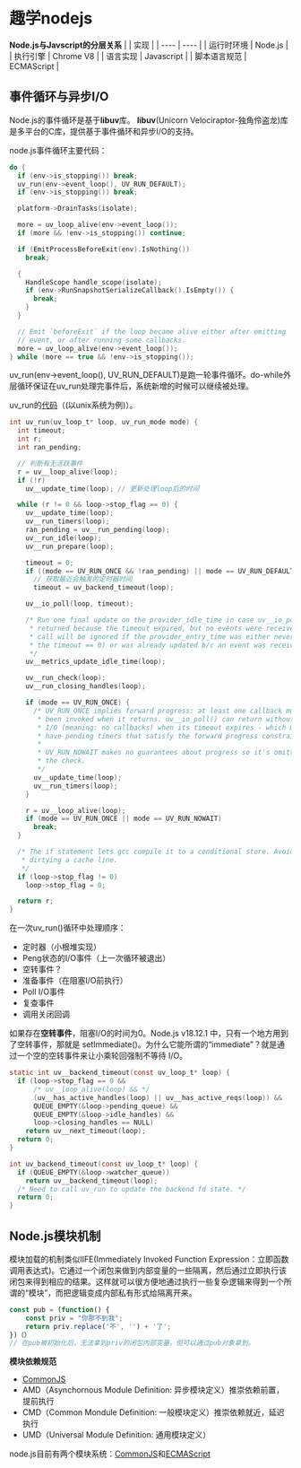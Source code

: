 # 趣学nodejs


**Node.js与Javscript的分层关系**
|  | 实现  |
|  ----  | ----  |
| 运行时环境 | Node.js |
| 执行引擎  | Chrome V8 |
| 语言实现  | Javascript |
| 脚本语言规范  | ECMAScript |

## 事件循环与异步I/O

Node.js的事件循环是基于**libuv**库。
**libuv**(Unicorn Velociraptor-独角伶盗龙)库是多平台的C库，提供基于事件循环和异步I/O的支持。


node.js事件循环主要代码：
```c++
do {
  if (env->is_stopping()) break;
  uv_run(env->event_loop(), UV_RUN_DEFAULT);
  if (env->is_stopping()) break;

  platform->DrainTasks(isolate);

  more = uv_loop_alive(env->event_loop());
  if (more && !env->is_stopping()) continue;

  if (EmitProcessBeforeExit(env).IsNothing())
    break;

  {
    HandleScope handle_scope(isolate);
    if (env->RunSnapshotSerializeCallback().IsEmpty()) {
      break;
    }
  }

  // Emit `beforeExit` if the loop became alive either after emitting
  // event, or after running some callbacks.
  more = uv_loop_alive(env->event_loop());
} while (more == true && !env->is_stopping());

```
uv_run(env->event_loop(), UV_RUN_DEFAULT)是跑一轮事件循环。do-while外层循环保证在uv_run处理完事件后，系统新增的时候可以继续被处理。

uv_run的[代码](https://github.com/nodejs/node/blob/v18.12.1/deps/uv/src/unix/core.c#L369-L426)（(以unix系统为例)）。
```c
int uv_run(uv_loop_t* loop, uv_run_mode mode) {
  int timeout;
  int r;
  int ran_pending;

  // 判断有无活跃事件
  r = uv__loop_alive(loop);
  if (!r)
    uv__update_time(loop); // 更新处理loop后的时间

  while (r != 0 && loop->stop_flag == 0) {
    uv__update_time(loop);
    uv__run_timers(loop);
    ran_pending = uv__run_pending(loop);
    uv__run_idle(loop);
    uv__run_prepare(loop);

    timeout = 0;
    if ((mode == UV_RUN_ONCE && !ran_pending) || mode == UV_RUN_DEFAULT)
      // 获取最近会触发的定时器时间
      timeout = uv_backend_timeout(loop);

    uv__io_poll(loop, timeout);

    /* Run one final update on the provider_idle_time in case uv__io_poll
     * returned because the timeout expired, but no events were received. This
     * call will be ignored if the provider_entry_time was either never set (if
     * the timeout == 0) or was already updated b/c an event was received.
     */
    uv__metrics_update_idle_time(loop);

    uv__run_check(loop);
    uv__run_closing_handles(loop);

    if (mode == UV_RUN_ONCE) {
      /* UV_RUN_ONCE implies forward progress: at least one callback must have
       * been invoked when it returns. uv__io_poll() can return without doing
       * I/O (meaning: no callbacks) when its timeout expires - which means we
       * have pending timers that satisfy the forward progress constraint.
       *
       * UV_RUN_NOWAIT makes no guarantees about progress so it's omitted from
       * the check.
       */
      uv__update_time(loop);
      uv__run_timers(loop);
    }

    r = uv__loop_alive(loop);
    if (mode == UV_RUN_ONCE || mode == UV_RUN_NOWAIT)
      break;
  }

  /* The if statement lets gcc compile it to a conditional store. Avoids
   * dirtying a cache line.
   */
  if (loop->stop_flag != 0)
    loop->stop_flag = 0;

  return r;
}

```
在一次uv_run()循环中处理顺序：
* 定时器（小根堆实现）
* Peng状态的I/O事件（上一次循环被退出）
* 空转事件？
* 准备事件（在阻塞I/O前执行）
* Poll I/O事件
* 复查事件
* 调用关闭回调

如果存在**空转事件**，阻塞I/O的时间为0。Node.js v18.12.1 中，只有一个地方用到了空转事件，那就是 setImmediate()。为什么它能所谓的“immediate”？就是通过一个空的空转事件来让小乘轮回强制不等待 I/O。
```c
static int uv__backend_timeout(const uv_loop_t* loop) {
  if (loop->stop_flag == 0 &&
      /* uv__loop_alive(loop) && */
      (uv__has_active_handles(loop) || uv__has_active_reqs(loop)) &&
      QUEUE_EMPTY(&loop->pending_queue) &&
      QUEUE_EMPTY(&loop->idle_handles) &&
      loop->closing_handles == NULL)
    return uv__next_timeout(loop);
  return 0;
}

int uv_backend_timeout(const uv_loop_t* loop) {
  if (QUEUE_EMPTY(&loop->watcher_queue))
    return uv__backend_timeout(loop);
  /* Need to call uv_run to update the backend fd state. */
  return 0;
}
```

## Node.js模块机制

模块加载的机制类似IIFE(Immediately Invoked Function Expression：立即函数调用表达式)。它通过一个闭包来做到内部变量的一些隔离，然后通过立即执行该闭包来得到相应的结果。这样就可以很方便地通过执行一些复杂逻辑来得到一个所谓的“模块”，而把逻辑变成内部私有形式给隔离开来。
``` javascript
const pub = (function() {
    const priv = "你那不到我";
    return priv.replace('不', '') + '了';
})（）
// 在pub被初始化后，无法拿到priv的闭包内部变量，但可以通过pub对象拿到。
```

**模块依赖规范**
* [CommonJS](https://zh.wikipedia.org/wiki/CommonJS)
* AMD（Asynchornous Module Definition: 异步模块定义）推崇依赖前置，提前执行
* CMD（Common Mondule Definition: 一般模块定义）推崇依赖就近，延迟执行
* UMD（Universal Module Definition: 通用模块定义）

node.js目前有两个模块系统：[CommonJS](https://nodejs.cn/api/modules.html)和[ECMAScript](https://nodejs.cn/api/esm.html)


